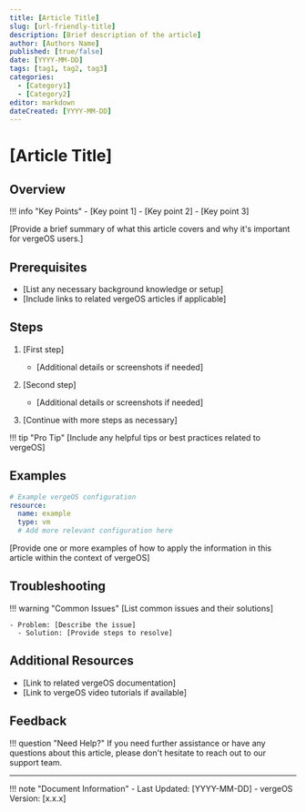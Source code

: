 ```yaml
---
title: [Article Title]
slug: [url-friendly-title]
description: [Brief description of the article]
author: [Authors Name]
published: [true/false]
date: [YYYY-MM-DD]
tags: [tag1, tag2, tag3]
categories:
  - [Category1]
  - [Category2]
editor: markdown
dateCreated: [YYYY-MM-DD]
---
```


# [Article Title]

## Overview

!!! info "Key Points"
    - [Key point 1]
    - [Key point 2]
    - [Key point 3]

[Provide a brief summary of what this article covers and why it's important for vergeOS users.]

## Prerequisites

- [List any necessary background knowledge or setup]
- [Include links to related vergeOS articles if applicable]

## Steps

1. [First step]
   - [Additional details or screenshots if needed]

2. [Second step]
   - [Additional details or screenshots if needed]

3. [Continue with more steps as necessary]

!!! tip "Pro Tip"
    [Include any helpful tips or best practices related to vergeOS]

## Examples

```yaml
# Example vergeOS configuration
resource:
  name: example
  type: vm
  # Add more relevant configuration here
```

[Provide one or more examples of how to apply the information in this article within the context of vergeOS]

## Troubleshooting

!!! warning "Common Issues"
    [List common issues and their solutions]

    - Problem: [Describe the issue]
      - Solution: [Provide steps to resolve]

## Additional Resources

- [Link to related vergeOS documentation]
- [Link to vergeOS video tutorials if available]

## Feedback

!!! question "Need Help?"
    If you need further assistance or have any questions about this article, please don't hesitate to reach out to our support team.

---

!!! note "Document Information"
    - Last Updated: [YYYY-MM-DD]
    - vergeOS Version: [x.x.x]